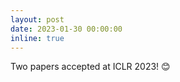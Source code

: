 ```yaml
---
layout: post
date: 2023-01-30 00:00:00
inline: true
---
```


Two papers accepted at ICLR 2023! :blush: